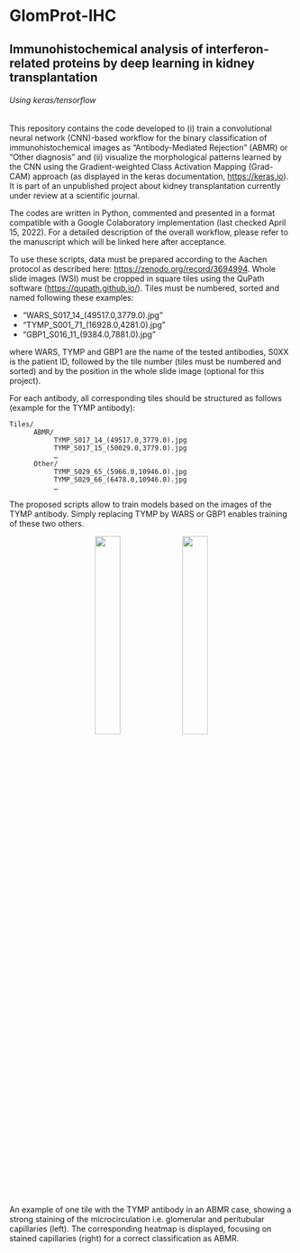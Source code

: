 # GlomProt-IHC
## Immunohistochemical analysis of interferon-related proteins by deep learning in kidney transplantation
###### Using keras/tensorflow

This repository contains the code developed to (i) train a convolutional neural network (CNN)-based workflow for the binary classification of immunohistochemical images as “Antibody-Mediated Rejection” (ABMR) or “Other diagnosis” and (ii) visualize the morphological patterns learned by the CNN using the Gradient-weighted Class Activation Mapping (Grad-CAM) approach (as displayed in the keras documentation, https://keras.io). It is part of an unpublished project about kidney transplantation currently under review at a scientific journal.

The codes are written in Python, commented and presented in a format compatible with a Google Colaboratory implementation (last checked April 15, 2022). For a detailed description of the overall workflow, please refer to the manuscript which will be linked here after acceptance.

To use these scripts, data must be prepared according to the Aachen protocol as described here: https://zenodo.org/record/3694994. Whole slide images (WSI) must be cropped in square tiles using the QuPath software (https://qupath.github.io/). Tiles must be numbered, sorted and named following these examples: 
- “WARS_S017_14_(49517.0,3779.0).jpg”
- “TYMP_S001_71_(16928.0,4281.0).jpg”
- “GBP1_S016_11_(9384.0,7881.0).jpg”

where WARS, TYMP and GBP1 are the name of the tested antibodies, S0XX is the patient ID, followed by the tile number (tiles must be numbered and sorted) and by the position in the whole slide image (optional for this project).

For each antibody, all corresponding tiles should be structured as follows (example for the TYMP antibody):

```
Tiles/
      ABMR/
           TYMP_S017_14_(49517.0,3779.0).jpg
           TYMP_S017_15_(50029.0,3779.0).jpg
           …
      Other/
           TYMP_S029_65_(5966.0,10946.0).jpg
           TYMP_S029_66_(6478.0,10946.0).jpg
           …
```         
The proposed scripts allow to train models based on the images of the TYMP antibody. Simply replacing TYMP by WARS or GBP1 enables training of these two others.

<p align="middle">
      <img src="https://user-images.githubusercontent.com/110421330/182601389-d2b460e1-db18-45a5-942f-04e782d90580.jpg" width=30% height=30%>
      <img src="https://user-images.githubusercontent.com/110421330/182601456-6b8fe474-d778-4cea-b567-69ceba1e33fa.jpg" width=30% height=30%>
</p>

An example of one tile with the TYMP antibody in an ABMR case, showing a strong staining of the microcirculation i.e. glomerular and peritubular capillaries (left). The corresponding heatmap is displayed, focusing on stained capillaries (right) for a correct classification as ABMR.

